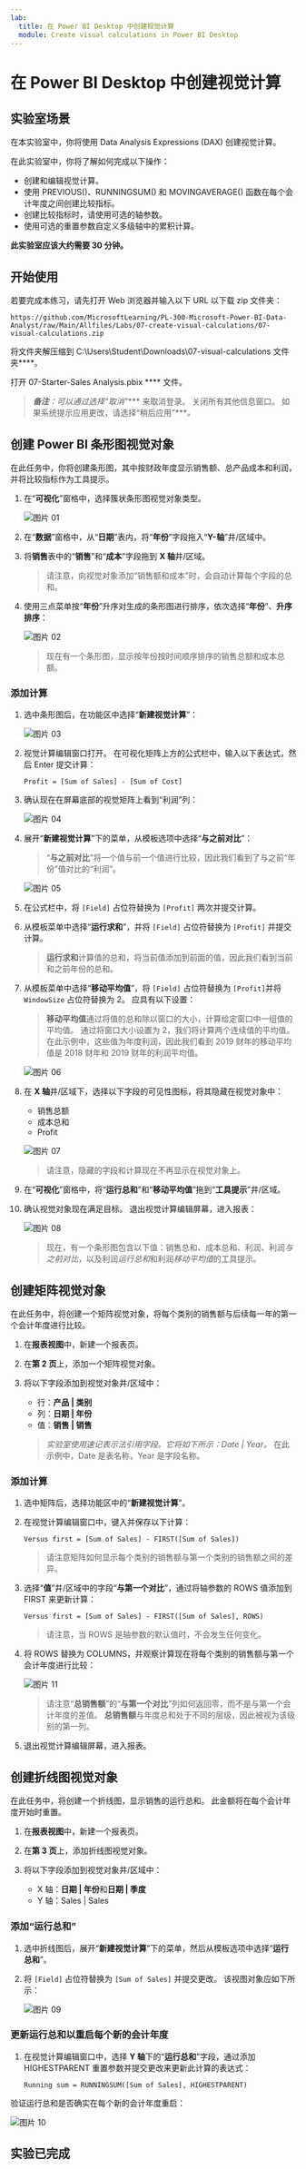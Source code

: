 ```yaml
---
lab:
  title: 在 Power BI Desktop 中创建视觉计算
  module: Create visual calculations in Power BI Desktop
---
```


# 在 Power BI Desktop 中创建视觉计算

## **实验室场景**

在本实验室中，你将使用 Data Analysis Expressions (DAX) 创建视觉计算。

在此实验室中，你将了解如何完成以下操作：

- 创建和编辑视觉计算。
- 使用 PREVIOUS()、RUNNINGSUM() 和 MOVINGAVERAGE() 函数在每个会计年度之间创建比较指标。
- 创建比较指标时，请使用可选的轴参数。
- 使用可选的重置参数自定义多级轴中的累积计算。

**此实验室应该大约需要 30 分钟。**

## 开始使用

若要完成本练习，请先打开 Web 浏览器并输入以下 URL 以下载 zip 文件夹：

`https://github.com/MicrosoftLearning/PL-300-Microsoft-Power-BI-Data-Analyst/raw/Main/Allfiles/Labs/07-create-visual-calculations/07-visual-calculations.zip`

将文件夹解压缩到 C:\Users\Student\Downloads\07-visual-calculations 文件夹****。

打开 07-Starter-Sales Analysis.pbix **** 文件。

> ***备注**：可以通过选择“取消”**** 来取消登录。 关闭所有其他信息窗口。 如果系统提示应用更改，请选择“稍后应用”****。*

## 创建 Power BI 条形图视觉对象

在此任务中，你将创建条形图，其中按财政年度显示销售额、总产品成本和利润，并将比较指标作为工具提示。

1. 在“**可视化**”窗格中，选择簇状条形图视觉对象类型。

   ![图片 01](Linked_image_Files/07-create-visual-calculations_image01.png)

1. 在“**数据**”窗格中，从“**日期**”表内，将“**年份**”字段拖入“**Y-轴**”井/区域中。

1. 将**销售**表中的“**销售**”和“**成本**”字段拖到 **X 轴**井/区域。

    > 请注意，向视觉对象添加“销售额和成本”时，会自动计算每个字段的总和。

1. 使用三点菜单按“**年份**”升序对生成的条形图进行排序，依次选择“**年份**”、**升序排序**：

   ![图片 02](Linked_image_Files/07-create-visual-calculations_image02.png)

    > 现在有一个条形图，显示按年份按时间顺序排序的销售总额和成本总额。

### 添加计算

1. 选中条形图后，在功能区中选择“**新建视觉计算**”：

   ![图片 03](Linked_image_Files/07-create-visual-calculations_image03.png)

1. 视觉计算编辑窗口打开。 在可视化矩阵上方的公式栏中，输入以下表达式，然后 Enter 提交计算：

    ```DAX
   Profit = [Sum of Sales] - [Sum of Cost]
    ```

1. 确认现在在屏幕底部的视觉矩阵上看到“利润”列：

   ![图片 04](Linked_image_Files/07-create-visual-calculations_image04.png)

1. 展开“**新建视觉计算**”下的菜单，从模板选项中选择“**与之前对比**”：

    > “**与之前对比**”将一个值与前一个值进行比较，因此我们看到了与之前“年份”值对比的“利润”。

   ![图片 05](Linked_image_Files/07-create-visual-calculations_image05.png)

1. 在公式栏中，将 `[Field]` 占位符替换为 `[Profit]` 两次并提交计算。

1. 从模板菜单中选择“**运行求和**”，并将 `[Field]` 占位符替换为 `[Profit]` 并提交计算。

    > **运行求和**计算值的总和，将当前值添加到前面的值，因此我们看到当前和之前年份的总和。

1. 从模板菜单中选择“**移动平均值**”，将 `[Field]` 占位符替换为 `[Profit]`并将 `WindowSize` 占位符替换为 2。 应具有以下设置：

    > **移动平均值**通过将值的总和除以窗口的大小，计算给定窗口中一组值的平均值。 通过将窗口大小设置为 2，我们将计算两个连续值的平均值。 在此示例中，这些值为年度利润，因此我们看到 2019 财年的移动平均值是 2018 财年和 2019 财年的利润平均值。

   ![图片 06](Linked_image_Files/07-create-visual-calculations_image06.png)

1. 在 **X 轴**井/区域下，选择以下字段的可见性图标，将其隐藏在视觉对象中：

    - 销售总额
    - 成本总和
    - Profit

   ![图片 07](Linked_image_Files/07-create-visual-calculations_image07.png)

    > 请注意，隐藏的字段和计算现在不再显示在视觉对象上。

1. 在“**可视化**”窗格中，将“**运行总和**”和“**移动平均值**”拖到“**工具提示**”井/区域。  

1. 确认视觉对象现在满足目标。 退出视觉计算编辑屏幕，进入报表：

   ![图片 08](Linked_image_Files/07-create-visual-calculations_image08.png)

    > 现在，有一个条形图包含以下值：销售总和、成本总和、利润、利润*与之前对比*，以及利润*运行总和*和利润*移动平均值*的工具提示。

## 创建矩阵视觉对象

在此任务中，将创建一个矩阵视觉对象，将每个类别的销售额与后续每一年的第一个会计年度进行比较。

1. 在**报表视图**中，新建一个报表页。

1. 在**第 2 页**上，添加一个矩阵视觉对象。

1. 将以下字段添加到视觉对象井/区域中：

    - 行：**产品 \| 类别**
    - 列：**日期 \| 年份**
    - 值：**销售 \| 销售**

    > *实验室使用速记表示法引用字段。它将如下所示：Date \| Year。* 在此示例中，Date 是表名称，Year 是字段名称。

### 添加计算

1. 选中矩阵后，选择功能区中的“**新建视觉计算**”。

1. 在视觉计算编辑窗口中，键入并保存以下计算：

    ```DAX
   Versus first = [Sum of Sales] - FIRST([Sum of Sales])
    ```

    > 请注意矩阵如何显示每个类别的销售额与第一个类别的销售额之间的差异。

1. 选择“**值**”井/区域中的字段“**与第一个对比**”，通过将轴参数的 ROWS 值添加到 FIRST 来更新计算：

    ```DAX
   Versus first = [Sum of Sales] - FIRST([Sum of Sales], ROWS)
    ```

    > 请注意，当 ROWS 是轴参数的默认值时，不会发生任何变化。

1. 将 ROWS 替换为 COLUMNS，并观察计算现在将每个类别的销售额与第一个会计年度进行比较：

   ![图片 11](Linked_image_Files/07-create-visual-calculations_image11.png)

    > 请注意“**总销售额**”的“**与第一个对比**”列如何返回零，而不是与第一个会计年度的差值。 **总销售额**与年度总和处于不同的层级，因此被视为该级别的第一列。

1. 退出视觉计算编辑屏幕，进入报表。

## 创建折线图视觉对象

在此任务中，将创建一个折线图，显示销售的运行总和。 此金额将在每个会计年度开始时重置。

1. 在**报表视图**中，新建一个报表页。

1. 在**第 3 页**上，添加折线图视觉对象。

1. 将以下字段添加到视觉对象井/区域中：

    - X 轴：**日期 \| 年份**和**日期 \| 季度**
    - Y 轴：Sales \| Sales

### 添加“运行总和”

1. 选中折线图后，展开“**新建视觉计算**”下的菜单，然后从模板选项中选择“**运行总和**”。

1. 将 `[Field]` 占位符替换为 `[Sum of Sales]` 并提交更改。 该视图对象应如下所示：

   ![图片 09](Linked_image_Files/07-create-visual-calculations_image09.png)

### 更新运行总和以重启每个新的会计年度

1. 在视觉计算编辑窗口中，选择 **Y 轴**下的“**运行总和**”字段，通过添加 HIGHESTPARENT 重置参数并提交更改来更新此计算的表达式：

    ```DAX
   Running sum = RUNNINGSUM([Sum of Sales], HIGHESTPARENT)
    ```

验证运行总和是否确实在每个新的会计年度重启：

   ![图片 10](Linked_image_Files/07-create-visual-calculations_image10.png)

## 实验已完成
